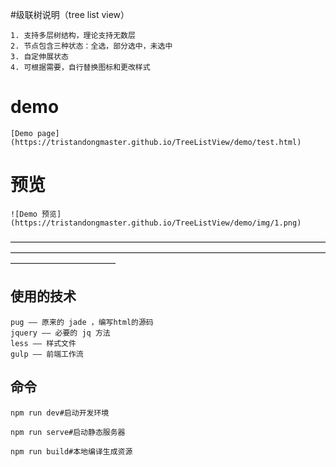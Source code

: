 #级联树说明（tree list view）
	
	1. 支持多层树结构，理论支持无数层
	2. 节点包含三种状态：全选，部分选中，未选中
	3. 自定伸展状态
	4. 可根据需要，自行替换图标和更改样式

# demo

	[Demo page](https://tristandongmaster.github.io/TreeListView/demo/test.html)	

# 预览

	![Demo 预览](https://tristandongmaster.github.io/TreeListView/demo/img/1.png)

————————————————————————————————————————————————————————————————————————————————————
## 使用的技术 

	pug —— 原来的 jade ，编写html的源码
	jquery —— 必要的 jq 方法
	less —— 样式文件
	gulp —— 前端工作流
	
## 命令

	npm run dev#启动开发环境

	npm run serve#启动静态服务器

	npm run build#本地编译生成资源